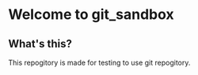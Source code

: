# Welcome to git_sandbox

## What's this?

This repogitory is made for testing to use git repogitory.

